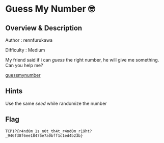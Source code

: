 # Guess My Number 🤓

## Overview & Description

Author : rennfurukawa

Difficulty : Medium

My friend said if i can *guess* the right number, he will give me something. 
Can you help me?

[guessmynumber](./dist/chall.c)

## Hints

Use the same *seed* while randomize the number

## Flag

`TCP1P{r4nd0m_1s_n0t_th4t_r4nd0m_r19ht?_946f38f6ee18476e7a0bff1c1ed4b23b}`








